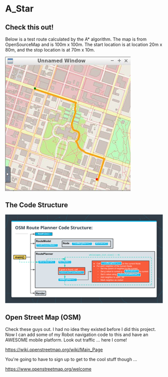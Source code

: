 # A_Star

## Check this out!
Below is a test route calculated by the A* algorithm.  The map is from OpenSourceMap and is 100m x 100m.  The start location is at location 20m x 80m, and the stop location is at 70m x 10m.

![](https://github.com/the-john/A_Star/blob/master/START-20-80-STOP-70-10.JPG)

## The Code Structure

![](https://github.com/the-john/A_Star/blob/master/Route_Planning_Code_Structure.png)

## Open Street Map (OSM)
Check these guys out.  I had no idea they existed before I did this project.  Now I can add some of my Robot navigation code to this and have an AWESOME mobile platform.  Look out traffic ... here I come!

https://wiki.openstreetmap.org/wiki/Main_Page

You're going to have to sign up to get to the cool stuff though ...

https://www.openstreetmap.org/welcome
